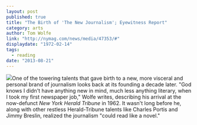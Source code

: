 ```yaml
---
layout: post
published: true
title: "The Birth of 'The New Journalism'; Eyewitness Report"
category: arts
author: Tom Wolfe
link: "http://nymag.com/news/media/47353/#"
displaydate: "1972-02-14"
tags: 
  - reading
date: "2013-08-21"
---
```


![](http://images.nymag.com/news/media/1972-0214-cover-250.jpg)One of the towering talents that gave birth to a new, more visceral and personal brand of journalism looks back at its founding a decade later. "God knows I didn't have anything new in mind, much less anything literary, when I took my first newspaper job," Wolfe writes, describing his arrival at the now-defunct _New York Herald Tribune_ in 1962. It wasn't long before he, along with other restless Herald-Tribune talents like Charles Portis and Jimmy Breslin, realized the journalism "could read like a novel."